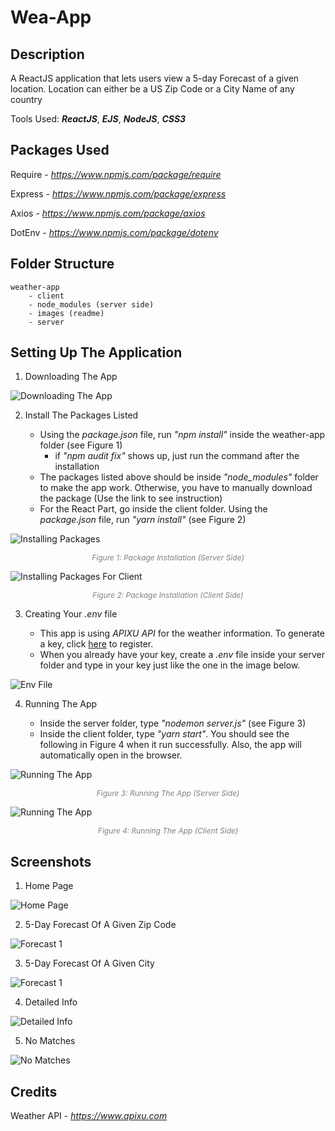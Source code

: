 # Wea-App

## Description

A ReactJS application that lets users view a 5-day Forecast of a given location. Location can either be a US Zip Code or a City Name of any country 

Tools Used: **_ReactJS_**, **_EJS_**, **_NodeJS_**, **_CSS3_**

## Packages Used

Require - _https://www.npmjs.com/package/require_

Express - _https://www.npmjs.com/package/express_

Axios - _https://www.npmjs.com/package/axios_

DotEnv - _https://www.npmjs.com/package/dotenv_

## Folder Structure

	weather-app
		- client
		- node_modules (server side)
		- images (readme)
		- server

## Setting Up The Application

1. Downloading The App

![Downloading The App](./images/download.png)

2. Install The Packages Listed 

	- Using the _package.json_ file, run _"npm install"_ inside the weather-app folder (see Figure 1)
		- if _"npm audit fix"_ shows up, just run the command after the installation 	
	- The packages listed above should be inside _"node\_modules"_ folder to make the app work. Otherwise, you have to manually download the package (Use the link to see instruction)
	- For the React Part, go inside the client folder. Using the _package.json_ file, run _"yarn install"_ (see Figure 2)

![Installing Packages](./images/packages.png)
<p align="center" style="color:gray;font-size:12px;"><i>Figure 1: Package Installation (Server Side)</i></p>

![Installing Packages For Client](./images/client.png)
<p align="center" style="color:gray;font-size:12px"><i>Figure 2: Package Installation (Client Side)</i></p>

3. Creating Your _.env_ file

	- This app is using _APIXU API_ for the weather information. To generate a key, click [here](https://www.apixu.com) to register. 
	- When you already have your key, create a _.env_ file inside your server folder and type in your key just like the one in the image below.
	
![Env File](./images/envFile.png)

4. Running The App

	- Inside the server folder, type _"nodemon server.js"_ (see Figure 3)
	- Inside the client folder, type _"yarn start"_. You should see the following in Figure 4 when it run successfully. Also, the app will automatically open in the browser.

![Running The App](./images/runServer.png)
<p align="center" style="color:gray;font-size:12px;"><i>Figure 3: Running The App (Server Side)</i></p>

![Running The App](./images/runClient.png)
<p align="center" style="color:gray;font-size:12px;"><i>Figure 4: Running The App (Client Side)</i></p>

## Screenshots

1. Home Page

![Home Page](./images/run1.png)

2. 5-Day Forecast Of A Given Zip Code

![Forecast 1](./images/successfulFind.png)

3. 5-Day Forecast Of A Given City

![Forecast 1](./images/byCity.png)

4. Detailed Info

![Detailed Info](./images/detailedInfo.png)

5. No Matches

![No Matches](./images/noMatches.png)

## Credits

Weather API - _https://www.apixu.com_

